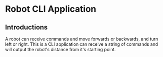 # Robot CLI Application


## Introductions
A robot can receive commands and move forwards or backwards, and turn left or right. This is a CLI application can receive a string of commands and will output the robot's distance from it's 
starting point. 